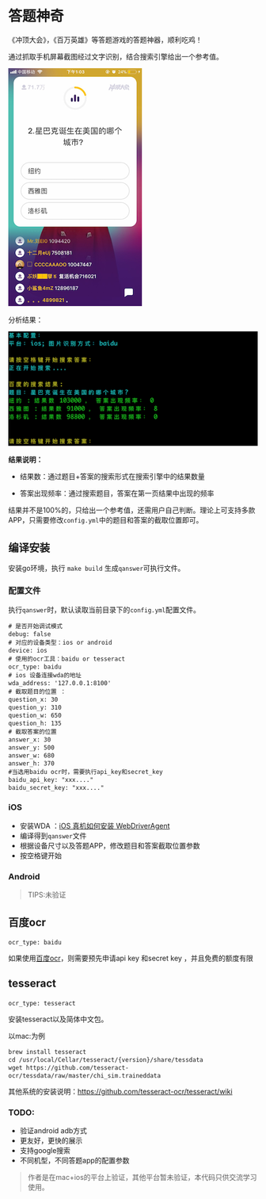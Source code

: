 # 答题神奇

《冲顶大会》，《百万英雄》等答题游戏的答题神器，顺利吃鸡！

通过抓取手机屏幕截图经过文字识别，结合搜索引擎给出一个参考值。

![题目](./docs/screenshot.png)

分析结果：

![结果](./docs/answer.png)

**结果说明：**

- 结果数：通过题目+答案的搜索形式在搜索引擎中的结果数量

- 答案出现频率：通过搜索题目，答案在第一页结果中出现的频率

结果并不是100%的，只给出一个参考值，还需用户自己判断。理论上可支持多款APP，只需要修改`config.yml`中的题目和答案的截取位置即可。


## 编译安装

安装go环境，执行 `make build` 生成`qanswer`可执行文件。

### 配置文件
执行`qanswer`时，默认读取当前目录下的`config.yml`配置文件。

```
# 是否开始调试模式
debug: false 
# 对应的设备类型：ios or android
device: ios
# 使用的ocr工具：baidu or tesseract
ocr_type: baidu
# ios 设备连接wda的地址
wda_address: '127.0.0.1:8100'
# 截取题目的位置 ：
question_x: 30
question_y: 310
question_w: 650
question_h: 135
# 截取答案的位置
answer_x: 30
answer_y: 500
answer_w: 680
answer_h: 370
#当选用baidu ocr时，需要执行api_key和secret_key
baidu_api_key: "xxx...."
baidu_secret_key: "xxx...."

```

### iOS 

- 安装WDA ：[iOS 真机如何安装 WebDriverAgent](https://testerhome.com/topics/7220)
- 编译得到`qanswer`文件
- 根据设备尺寸以及答题APP，修改题目和答案截取位置参数
- 按空格键开始


### Android

> TIPS:未验证



## 百度ocr
`ocr_type: baidu`

如果使用[百度ocr](https://cloud.baidu.com/product/ocr.html)，则需要预先申请api key 和secret key ，并且免费的额度有限

## tesseract
`ocr_type: tesseract`

安装tesseract以及简体中文包。

以mac:为例

```
brew install tesseract
cd /usr/local/Cellar/tesseract/{version}/share/tessdata
wget https://github.com/tesseract-ocr/tessdata/raw/master/chi_sim.traineddata
```

其他系统的安装说明：https://github.com/tesseract-ocr/tesseract/wiki



### TODO:

- 验证android adb方式
- 更友好，更快的展示
- 支持google搜索
- 不同机型，不同答题app的配置参数


> 作者是在mac+ios的平台上验证，其他平台暂未验证，本代码只供交流学习使用。
